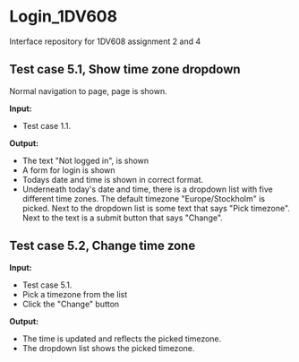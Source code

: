 # Login_1DV608
Interface repository for 1DV608 assignment 2 and 4

## Test case 5.1, Show time zone dropdown
Normal navigation to page, page is shown.

**Input:**
- Test case 1.1.

**Output:**
- The text "Not logged in", is shown
- A form for login is shown
- Todays date and time is shown in correct format.
- Underneath today's date and time, there is a dropdown list with five different time zones. The default timezone "Europe/Stockholm" is picked.
Next to the dropdown list is some text that says "Pick timezone".
Next to the text is a submit button that says "Change".

## Test case 5.2, Change time zone

**Input:**
- Test case 5.1.
- Pick a timezone from the list
- Click the "Change" button

**Output:**
- The time is updated and reflects the picked timezone.
- The dropdown list shows the picked timezone.
